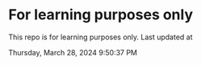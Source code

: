 # For learning purposes only
This repo is for learning purposes only.
Last updated at

Thursday, March 28, 2024 9:50:37 PM

